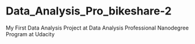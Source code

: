 # Data_Analysis_Pro_bikeshare-2
My First Data Analysis Project at Data Analysis Professional Nanodegree Program at Udacity 
